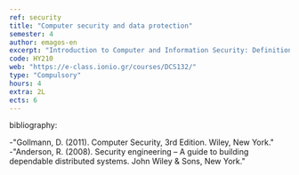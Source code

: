 ```yaml
---
ref: security
title: "Computer security and data protection"
semester: 4
author: emagos-en
excerpt: "Introduction to Computer and Information Security: Definitions, Threats, Vulnerabilities, Risks. Logical Access Control: User AUthentication (Passwords, Challenge-Response, One-time Passwords). Access Control Policies, Authorization Models (MAC, DAC, RBAC), Operating System Security. Computer Malware: Viruses, Trojans, Worms, Bots and Botnets, Rootkits, Propagation Techniques. Internet and Web Security, TCP/IP Security, Cryptographic Techniques and Systems for Secure Communications, authenticated key establishments. Network Firewalls."
code: ΗΥ210
web: "https://e-class.ionio.gr/courses/DCS132/"
type: "Compulsory"
hours: 4
extra: 2L
ects: 6
---
```



bibliography: 

  -"Gollmann, D. (2011). Computer Security, 3rd Edition. Wiley, New York."  
  -"Anderson, R. (2008). Security engineering – A guide to building dependable distributed systems. John Wiley & Sons, New York."
